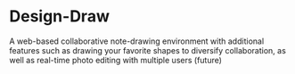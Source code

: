 # Design-Draw

A web-based collaborative note-drawing environment with additional features such as drawing your favorite shapes to diversify collaboration, as well as real-time photo editing with multiple users (future)
